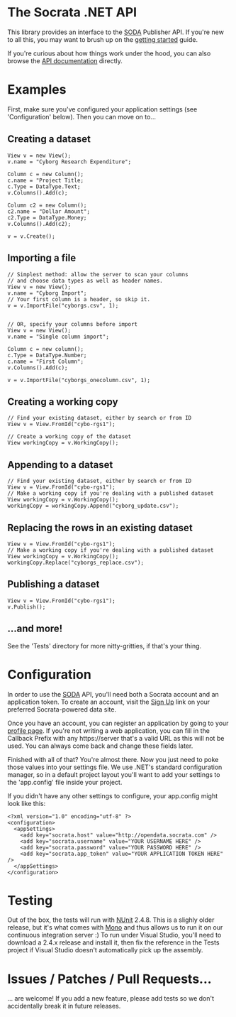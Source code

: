The Socrata .NET API
====================

This library provides an interface to the [SODA][] Publisher API. If you're new to all this, you may want to brush up on the [getting started][] guide.

If you're curious about how things work under the hood, you can also browse the [API documentation][] directly.

[soda]: http://dev.socrata.com/
[getting started]: http://dev.socrata.com/publisher/getting-started
[api documentation]: http://opendata.socrata.com/api/docs/

Examples
========

First, make sure you've configured your application settings (see 'Configuration' below). Then you can move on to...

Creating a dataset
------------------

    View v = new View();
    v.name = "Cyborg Research Expenditure";

    Column c = new Column();
    c.name = "Project Title;
    c.Type = DataType.Text;
    v.Columns().Add(c);

    Column c2 = new Column();
    c2.name = "Dollar Amount";
    c2.Type = DataType.Money;
    v.Columns().Add(c2);

    v = v.Create();

Importing a file
----------------

    // Simplest method: allow the server to scan your columns
    // and choose data types as well as header names.
    View v = new View();
    v.name = "Cyborg Import";
    // Your first column is a header, so skip it.
    v = v.ImportFile("cyborgs.csv", 1);


    // OR, specify your columns before import
    View v = new View();
    v.name = "Single column import";

    Column c = new column();
    c.Type = DataType.Number;
    c.name = "First Column";
    v.Columns().Add(c);

    v = v.ImportFile("cyborgs_onecolumn.csv", 1);

Creating a working copy
-----------------------

    // Find your existing dataset, either by search or from ID
    View v = View.FromId("cybo-rgs1");

    // Create a working copy of the dataset
    View workingCopy = v.WorkingCopy();

Appending to a dataset
----------------------

    // Find your existing dataset, either by search or from ID
    View v = View.FromId("cybo-rgs1");
    // Make a working copy if you're dealing with a published dataset
    View workingCopy = v.WorkingCopy();    
    workingCopy = workingCopy.Append("cyborg_update.csv");

Replacing the rows in an existing dataset
-----------------------------------------

    View v = View.FromId("cybo-rgs1");
    // Make a working copy if you're dealing with a published dataset
    View workingCopy = v.WorkingCopy();
    workingCopy.Replace("cyborgs_replace.csv");

Publishing a dataset
--------------------
    
    View v = View.FromId("cybo-rgs1");
    v.Publish();

...and more!
------------

See the 'Tests' directory for more nitty-gritties, if that's your thing.

Configuration
=============

In order to use the [SODA][] API, you'll need both a Socrata account and an application token. To create an account, visit the [Sign Up][] link on your preferred Socrata-powered data site.

Once you have an account, you can register an application by going to your [profile page][]. If you're not writing a web application, you can fill in the Callback Prefix with any https://server that's a valid URL as this will not be used. You can always come back and change these fields later.

[soda]: http://dev.socrata.com/
[sign up]: http://opendata.socrata.com/signup
[profile page]: http://opendata.socrata.com/profile/app_tokens

Finished with all of that? You're almost there. Now you just need to poke those values into your settings file. We use .NET's standard configuration manager, so in a default project layout you'll want to add your settings to the 'app.config' file inside your project.

If you didn't have any other settings to configure, your app.config might look like this:

    <?xml version="1.0" encoding="utf-8" ?>
    <configuration>
      <appSettings>
        <add key="socrata.host" value="http://opendata.socrata.com" />
        <add key="socrata.username" value="YOUR USERNAME HERE" />
        <add key="socrata.password" value="YOUR PASSWORD HERE" />
        <add key="socrata.app_token" value="YOUR APPLICATION TOKEN HERE" />
      </appSettings>
    </configuration>

Testing
=======

Out of the box, the tests will run with [NUnit][] 2.4.8. This is a slighly older release, but it's what comes with [Mono][] and thus allows us to run it on our continuous integration server :) To run under Visual Studio, you'll need to download a 2.4.x release and install it, then fix the reference in the Tests project if Visual Studio doesn't automatically pick up the assembly.

[nunit]: http://www.nunit.org/
[mono]: http://www.mono-project.com/

Issues / Patches / Pull Requests...
===================================

... are welcome! If you add a new feature, please add tests so we don't accidentally break it in future releases.
